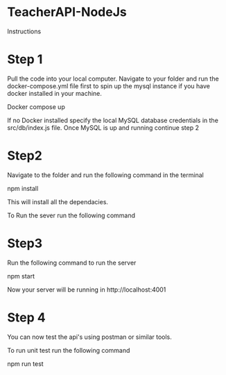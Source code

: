 # TeacherAPI-NodeJs

Instructions

# Step 1

Pull the code into your local computer.
Navigate to your folder and run the docker-compose.yml file first to spin up the mysql instance if you have docker installed in your machine.

Docker compose up 

If no Docker installed specify the local MySQL database credentials in the src/db/index.js file.
Once MySQL is up and running continue step 2

# Step2
Navigate to the folder and run the following command in the terminal 

npm install 

This will install all the dependacies. 

To Run the sever run the following command

# Step3
Run the following command to run the server

npm start

Now your server will be running in http://localhost:4001 

# Step 4

You can now test the api's using postman or similar tools.

To run unit test run the following command

npm run test
